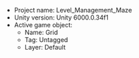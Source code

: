 <!-- UNITY CODE ASSIST INSTRUCTIONS START -->
- Project name: Level_Management_Maze
- Unity version: Unity 6000.0.34f1
- Active game object:
  - Name: Grid
  - Tag: Untagged
  - Layer: Default
<!-- UNITY CODE ASSIST INSTRUCTIONS END -->